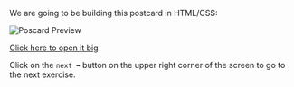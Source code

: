 
We are going to be building this postcard in HTML/CSS:

![Poscard Preview](../assets/thumb.png?raw=true)

[Click here to open it big](../assets/preview.png?raw=true)

Click on the `next ➡` button on the upper right corner of the screen to go to the next exercise.